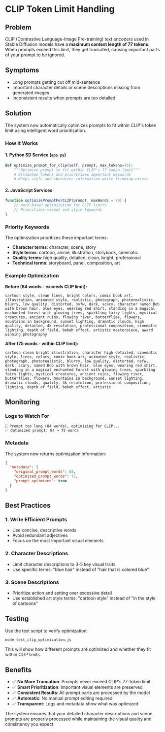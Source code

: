 # CLIP Token Limit Handling

## Problem
CLIP (Contrastive Language-Image Pre-training) text encoders used in Stable Diffusion models have a **maximum context length of 77 tokens**. When prompts exceed this limit, they get truncated, causing important parts of your prompt to be ignored.

## Symptoms
- Long prompts getting cut off mid-sentence
- Important character details or scene descriptions missing from generated images
- Inconsistent results when prompts are too detailed

## Solution
The system now automatically optimizes prompts to fit within CLIP's token limit using intelligent word prioritization.

### How It Works

#### 1. Python SD Service (`app.py`)
```python
def optimize_prompt_for_clip(self, prompt, max_tokens=75):
    """Optimize prompt to fit within CLIP's 77 token limit"""
    # Estimates tokens and prioritizes important keywords
    # Keeps style and character information while trimming excess
```

#### 2. JavaScript Services
```javascript
function optimizePromptForCLIP(prompt, maxWords = 75) {
    // Word-based optimization for CLIP limits
    // Prioritizes visual and style keywords
}
```

### Priority Keywords
The optimization prioritizes these important terms:
- **Character terms**: character, scene, story
- **Style terms**: cartoon, anime, illustration, storybook, cinematic
- **Quality terms**: high quality, detailed, clean, bright, professional
- **Technical terms**: storyboard, panel, composition, art

### Example Optimization

**Before (84 words - exceeds CLIP limit):**
```
cartoon style, clean lines, bright colors, comic book art, illustration, animated style, realistic, photograph, photorealistic, blurry, low quality, distorted, nsfw, dark, scary, character named Bob with brown hair, blue eyes, wearing red shirt, standing in a magical enchanted forest with glowing trees, sparkling fairy lights, mystical creatures, ancient ruins, flowing river, butterflies, flowers, mountains in background, sunset lighting, dramatic clouds, high quality, detailed, 4k resolution, professional composition, cinematic lighting, depth of field, bokeh effect, artistic masterpiece, award winning photography
```

**After (75 words - within CLIP limit):**
```
cartoon clean bright illustration, character high detailed, cinematic style, lines, colors, comic book art, animated style, realistic, photograph, photorealistic, blurry, low quality, distorted, nsfw, dark, scary, named Bob with brown hair, blue eyes, wearing red shirt, standing in a magical enchanted forest with glowing trees, sparkling fairy lights, mystical creatures, ancient ruins, flowing river, butterflies, flowers, mountains in background, sunset lighting, dramatic clouds, quality, 4k resolution, professional composition, lighting, depth of field, bokeh effect, artistic
```

## Monitoring

### Logs to Watch For
```
📝 Prompt too long (84 words), optimizing for CLIP...
✅ Optimized prompt: 84 → 75 words
```

### Metadata
The system now returns optimization information:
```json
{
  "metadata": {
    "original_prompt_words": 84,
    "optimized_prompt_words": 75,
    "prompt_optimized": true
  }
}
```

## Best Practices

### 1. Write Efficient Prompts
- Use concise, descriptive words
- Avoid redundant adjectives
- Focus on the most important visual elements

### 2. Character Descriptions
- Limit character descriptions to 3-5 key visual traits
- Use specific terms: "blue hair" instead of "hair that is colored blue"

### 3. Scene Descriptions  
- Prioritize action and setting over excessive detail
- Use established art style terms: "cartoon style" instead of "in the style of cartoons"

## Testing
Use the test script to verify optimization:
```bash
node test_clip_optimization.js
```

This will show how different prompts are optimized and whether they fit within CLIP limits.

## Benefits
- ✅ **No More Truncation**: Prompts never exceed CLIP's 77-token limit
- ✅ **Smart Prioritization**: Important visual elements are preserved
- ✅ **Consistent Results**: All prompt parts are processed by the model
- ✅ **Automatic**: No manual prompt editing required
- ✅ **Transparent**: Logs and metadata show what was optimized

The system ensures that your detailed character descriptions and scene prompts are properly processed while maintaining the visual quality and consistency you expect.
